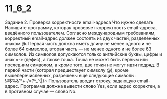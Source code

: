 # 11_6_2
Задание 2. Проверка корректности email-адреса
Что нужно сделать
Напишите программу, которая проверяет корректность email-адреса, введённого пользователем.
Согласно международным требованиям, корректный email-адрес должен состоять из двух частей, разделённых знаком @. Первая часть должна иметь длину не менее одного и не более 64 символов, вторая часть — не менее одного и не более 63 символов. Из символов допускаются только английские буквы, цифры и знак «-» (дефис), а также точка. Точка не может быть первым или последним символом, а кроме того, две точки не могут идти подряд. В первой части (которая предшествует символу @), кроме вышеперечисленных, разрешены ещё следующие символы:
!#$%&'*+-/=?^_`{|}~
Пользователь вводит строку, задающую email-адрес. Программа должна вывести слово Yes, если адрес корректен, а в противном случае — слово No.
